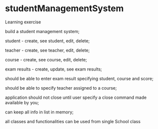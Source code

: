 # studentManagementSystem
Learning exercise

build a student management system; 

student - create, see student, edit, delete;

teacher - create, see teacher, edit, delete;

course - create, see course, edit, delete;

exam results - create, update, see exam results;

should be able to enter exam result specifying student, course and score;

should be able to specify teacher assigned to a course;

application should not close until user specify a close command made available by you;

can keep all info in list in memory;

all classes and functionalities can be used from single School class
 
